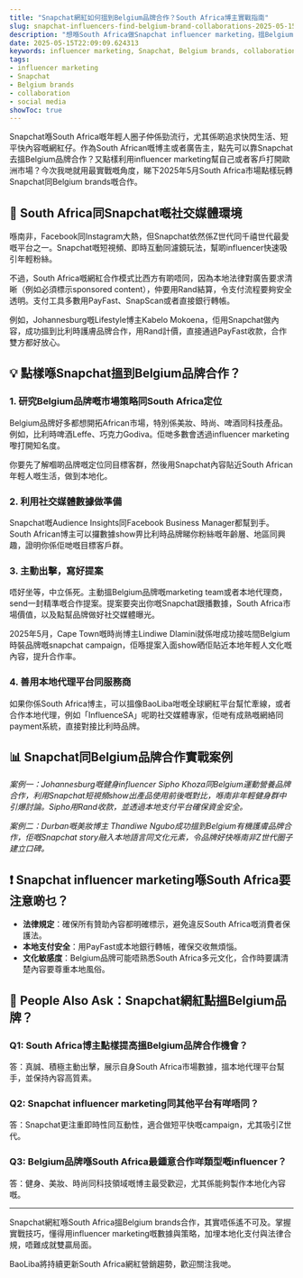```yaml
---
title: "Snapchat網紅如何搵到Belgium品牌合作？South Africa博主實戰指南"
slug: snapchat-influencers-find-belgium-brand-collaborations-2025-05-15
description: "想喺South Africa做Snapchat influencer marketing，搵Belgium brands合作？本文教你點玩轉social media，實現高質量collaboration，帶你了解本地支付、法律文化同實戰案例。"
date: 2025-05-15T22:09:09.624313
keywords: influencer marketing, Snapchat, Belgium brands, collaboration, social media
tags:
- influencer marketing
- Snapchat
- Belgium brands
- collaboration
- social media
showToc: true
---
```


Snapchat喺South Africa嘅年輕人圈子仲係勁流行，尤其係啲追求快閃生活、短平快內容嘅網紅仔。作為South African嘅博主或者廣告主，點先可以靠Snapchat去搵Belgium品牌合作？又點樣利用influencer marketing幫自己或者客戶打開歐洲市場？今次我哋就用最實戰嘅角度，睇下2025年5月South Africa市場點樣玩轉Snapchat同Belgium brands嘅合作。

## 📢 South Africa同Snapchat嘅社交媒體環境

喺南非，Facebook同Instagram大熱，但Snapchat依然係Z世代同千禧世代最愛嘅平台之一。Snapchat嘅短視頻、即時互動同濾鏡玩法，幫啲influencer快速吸引年輕粉絲。

不過，South Africa嘅網紅合作模式比西方有啲唔同，因為本地法律對廣告要求清晰（例如必須標示sponsored content），仲要用Rand結算，令支付流程要夠安全透明。支付工具多數用PayFast、SnapScan或者直接銀行轉帳。

例如，Johannesburg嘅Lifestyle博主Kabelo Mokoena，佢用Snapchat做內容，成功搵到比利時護膚品牌合作，用Rand計價，直接通過PayFast收款，合作雙方都好放心。

## 💡 點樣喺Snapchat搵到Belgium品牌合作？

### 1. 研究Belgium品牌嘅市場策略同South Africa定位

Belgium品牌好多都想開拓African市場，特別係美妝、時尚、啤酒同科技產品。例如，比利時啤酒Leffe、巧克力Godiva。佢哋多數會透過influencer marketing嚟打開知名度。

你要先了解嗰啲品牌嘅定位同目標客群，然後用Snapchat內容貼近South African年輕人嘅生活，做到本地化。

### 2. 利用社交媒體數據做準備

Snapchat嘅Audience Insights同Facebook Business Manager都幫到手。South African博主可以攞數據show畀比利時品牌睇你粉絲嘅年齡層、地區同興趣，證明你係佢哋嘅目標客戶群。

### 3. 主動出擊，寫好提案

唔好坐等，中立係死。主動搵Belgium品牌嘅marketing team或者本地代理商，send一封精準嘅合作提案。提案要突出你嘅Snapchat跟播數據，South Africa市場價值，以及點幫品牌做好社交媒體曝光。

2025年5月，Cape Town嘅時尚博主Lindiwe Dlamini就係咁成功接咗間Belgium時裝品牌嘅snapchat campaign，佢喺提案入面show晒佢貼近本地年輕人文化嘅內容，提升合作率。

### 4. 善用本地代理平台同服務商

如果你係South Africa博主，可以搵像BaoLiba咁嘅全球網紅平台幫忙牽線，或者合作本地代理，例如「InfluenceSA」呢啲社交媒體專家，佢哋有成熟嘅網絡同payment系統，直接對接比利時品牌。

## 📊 Snapchat同Belgium品牌合作實戰案例

*案例一：Johannesburg嘅健身influencer Sipho Khoza同Belgium運動營養品牌合作，利用Snapchat短視頻show出產品使用前後嘅對比，喺南非年輕健身群中引爆討論。Sipho用Rand收款，並透過本地支付平台確保資金安全。*

*案例二：Durban嘅美妝博主 Thandiwe Ngubo成功搵到Belgium有機護膚品牌合作，佢嘅Snapchat story融入本地語言同文化元素，令品牌好快喺南非Z世代圈子建立口碑。*

## ❗ Snapchat influencer marketing喺South Africa要注意啲乜？

- **法律規定**：確保所有贊助內容都明確標示，避免違反South Africa嘅消費者保護法。
- **本地支付安全**：用PayFast或本地銀行轉帳，確保交收無煩惱。
- **文化敏感度**：Belgium品牌可能唔熟悉South Africa多元文化，合作時要講清楚內容要尊重本地風俗。

## 🤔 People Also Ask：Snapchat網紅點搵Belgium品牌？

### Q1: South Africa博主點樣提高搵Belgium品牌合作機會？

答：真誠、積極主動出擊，展示自身South Africa市場數據，搵本地代理平台幫手，並保持內容高質素。

### Q2: Snapchat influencer marketing同其他平台有咩唔同？

答：Snapchat更注重即時性同互動性，適合做短平快嘅campaign，尤其吸引Z世代。

### Q3: Belgium品牌喺South Africa最鍾意合作咩類型嘅influencer？

答：健身、美妝、時尚同科技領域嘅博主最受歡迎，尤其係能夠製作本地化內容嘅。

---

Snapchat網紅喺South Africa搵Belgium brands合作，其實唔係遙不可及。掌握實戰技巧，懂得用influencer marketing嘅數據與策略，加埋本地化支付與法律合規，唔難成就雙贏局面。

BaoLiba將持續更新South Africa網紅營銷趨勢，歡迎關注我哋。
